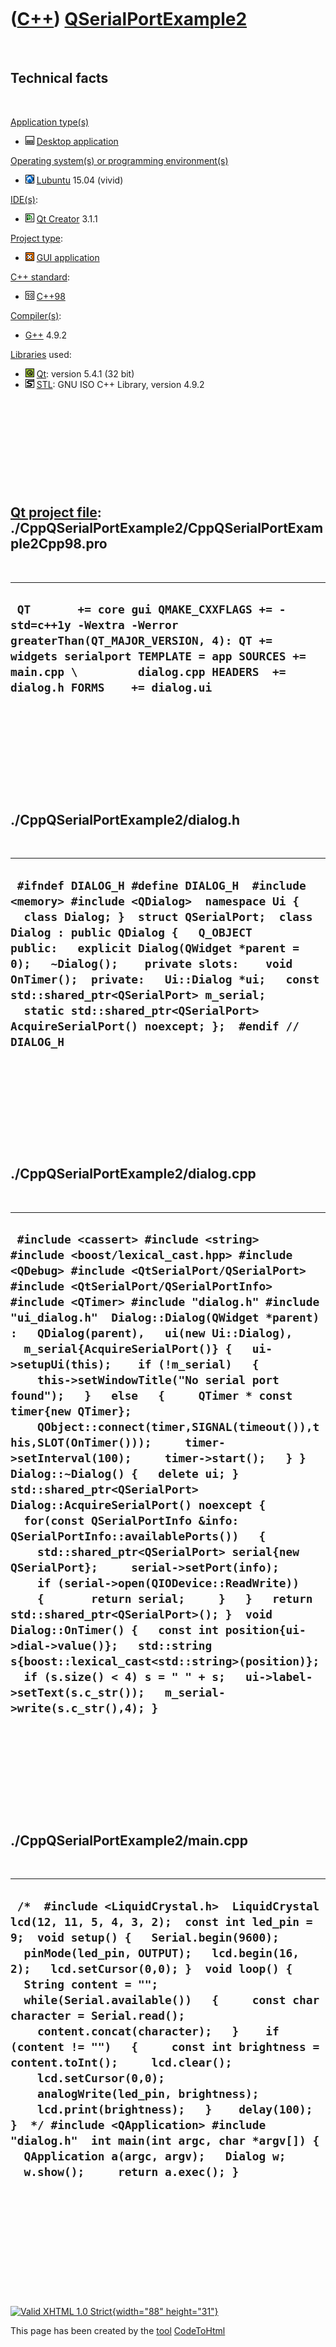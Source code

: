 



 

 

 

 

 

([C++](Cpp.htm)) [QSerialPortExample2](CppQSerialPortExample2.htm)
==================================================================

 

Technical facts
---------------

 

[Application type(s)](CppApplication.htm)

-   ![Desktop](PicDesktop.png) [Desktop
    application](CppDesktopApplication.htm)

[Operating system(s) or programming environment(s)](CppOs.htm)

-   ![Lubuntu](PicLubuntu.png) [Lubuntu](CppLubuntu.htm) 15.04 (vivid)

[IDE(s)](CppIde.htm):

-   ![Qt Creator](PicQtCreator.png) [Qt Creator](CppQtCreator.htm) 3.1.1

[Project type](CppQtProjectType.htm):

-   ![GUI](PicGui.png) [GUI application](CppGuiApplication.htm)

[C++ standard](CppStandard.htm):

-   ![C++98](PicCpp98.png) [C++98](Cpp98.htm)

[Compiler(s)](CppCompiler.htm):

-   [G++](CppGpp.htm) 4.9.2

[Libraries](CppLibrary.htm) used:

-   ![Qt](PicQt.png) [Qt](CppQt.htm): version 5.4.1 (32 bit)
-   ![STL](PicStl.png) [STL](CppStl.htm): GNU ISO C++ Library, version
    4.9.2

 

 

 

 

 

[Qt project file](CppQtProjectFile.htm): ./CppQSerialPortExample2/CppQSerialPortExample2Cpp98.pro
-------------------------------------------------------------------------------------------------

 

  ------------------------------------------------------------------------------------------------------------------------------------------------------------------------------------------------------------------------------------
  ` QT       += core gui QMAKE_CXXFLAGS += -std=c++1y -Wextra -Werror greaterThan(QT_MAJOR_VERSION, 4): QT += widgets serialport TEMPLATE = app SOURCES += main.cpp \         dialog.cpp HEADERS  += dialog.h FORMS    += dialog.ui`
  ------------------------------------------------------------------------------------------------------------------------------------------------------------------------------------------------------------------------------------

 

 

 

 

 

./CppQSerialPortExample2/dialog.h
---------------------------------

 

  ----------------------------------------------------------------------------------------------------------------------------------------------------------------------------------------------------------------------------------------------------------------------------------------------------------------------------------------------------------------------------------------------------------------------------------------------------------
  ` #ifndef DIALOG_H #define DIALOG_H  #include <memory> #include <QDialog>  namespace Ui {   class Dialog; }  struct QSerialPort;  class Dialog : public QDialog {   Q_OBJECT    public:   explicit Dialog(QWidget *parent = 0);   ~Dialog();    private slots:    void OnTimer();  private:   Ui::Dialog *ui;   const std::shared_ptr<QSerialPort> m_serial;   static std::shared_ptr<QSerialPort> AcquireSerialPort() noexcept; };  #endif // DIALOG_H`
  ----------------------------------------------------------------------------------------------------------------------------------------------------------------------------------------------------------------------------------------------------------------------------------------------------------------------------------------------------------------------------------------------------------------------------------------------------------

 

 

 

 

 

./CppQSerialPortExample2/dialog.cpp
-----------------------------------

 

  --------------------------------------------------------------------------------------------------------------------------------------------------------------------------------------------------------------------------------------------------------------------------------------------------------------------------------------------------------------------------------------------------------------------------------------------------------------------------------------------------------------------------------------------------------------------------------------------------------------------------------------------------------------------------------------------------------------------------------------------------------------------------------------------------------------------------------------------------------------------------------------------------------------------------------------------------------------------------------------------------------------------------------------------------------------------------------------------------------------------------------------------------------------------------------------------------------------------------------------------------------------------------
  ` #include <cassert> #include <string>  #include <boost/lexical_cast.hpp> #include <QDebug> #include <QtSerialPort/QSerialPort> #include <QtSerialPort/QSerialPortInfo> #include <QTimer> #include "dialog.h" #include "ui_dialog.h"  Dialog::Dialog(QWidget *parent) :   QDialog(parent),   ui(new Ui::Dialog),   m_serial{AcquireSerialPort()} {   ui->setupUi(this);    if (!m_serial)   {     this->setWindowTitle("No serial port found");   }   else   {     QTimer * const timer{new QTimer};     QObject::connect(timer,SIGNAL(timeout()),this,SLOT(OnTimer()));     timer->setInterval(100);     timer->start();   } }  Dialog::~Dialog() {   delete ui; }  std::shared_ptr<QSerialPort> Dialog::AcquireSerialPort() noexcept {   for(const QSerialPortInfo &info: QSerialPortInfo::availablePorts())   {     std::shared_ptr<QSerialPort> serial{new QSerialPort};     serial->setPort(info);     if (serial->open(QIODevice::ReadWrite))     {       return serial;     }   }   return std::shared_ptr<QSerialPort>(); }  void Dialog::OnTimer() {   const int position{ui->dial->value()};   std::string s{boost::lexical_cast<std::string>(position)};   if (s.size() < 4) s = " " + s;   ui->label->setText(s.c_str());   m_serial->write(s.c_str(),4); }`
  --------------------------------------------------------------------------------------------------------------------------------------------------------------------------------------------------------------------------------------------------------------------------------------------------------------------------------------------------------------------------------------------------------------------------------------------------------------------------------------------------------------------------------------------------------------------------------------------------------------------------------------------------------------------------------------------------------------------------------------------------------------------------------------------------------------------------------------------------------------------------------------------------------------------------------------------------------------------------------------------------------------------------------------------------------------------------------------------------------------------------------------------------------------------------------------------------------------------------------------------------------------------------

 

 

 

 

 

./CppQSerialPortExample2/main.cpp
---------------------------------

 

  ------------------------------------------------------------------------------------------------------------------------------------------------------------------------------------------------------------------------------------------------------------------------------------------------------------------------------------------------------------------------------------------------------------------------------------------------------------------------------------------------------------------------------------------------------------------------------------------------------------------------------------------------------------------------------------------------------------------------------------------
  ` /*  #include <LiquidCrystal.h>  LiquidCrystal lcd(12, 11, 5, 4, 3, 2);  const int led_pin = 9;  void setup() {   Serial.begin(9600);   pinMode(led_pin, OUTPUT);   lcd.begin(16, 2);   lcd.setCursor(0,0); }  void loop() {   String content = "";   while(Serial.available())   {     const char character = Serial.read();     content.concat(character);   }    if (content != "")   {     const int brightness = content.toInt();     lcd.clear();     lcd.setCursor(0,0);     analogWrite(led_pin, brightness);     lcd.print(brightness);   }    delay(100); }  */ #include <QApplication> #include "dialog.h"  int main(int argc, char *argv[]) {   QApplication a(argc, argv);   Dialog w;   w.show();     return a.exec(); }`
  ------------------------------------------------------------------------------------------------------------------------------------------------------------------------------------------------------------------------------------------------------------------------------------------------------------------------------------------------------------------------------------------------------------------------------------------------------------------------------------------------------------------------------------------------------------------------------------------------------------------------------------------------------------------------------------------------------------------------------------------

 

 

 

 

 





 

[![Valid XHTML 1.0 Strict](valid-xhtml10.png){width="88"
height="31"}](http://validator.w3.org/check?uri=referer)

This page has been created by the [tool](Tools.htm)
[CodeToHtml](ToolCodeToHtml.htm)
